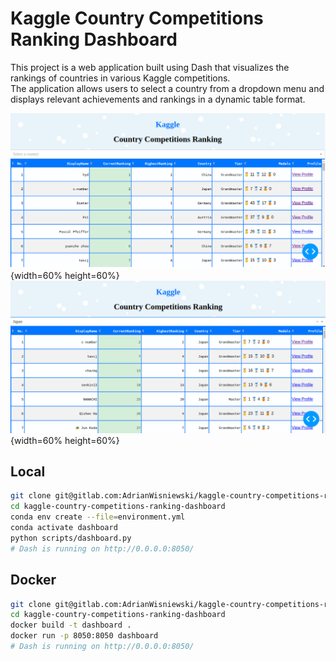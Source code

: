 # Kaggle Country Competitions Ranking Dashboard

This project is a web application built using Dash that visualizes the rankings of countries in various Kaggle competitions. \
The application allows users to select a country from a dropdown menu and displays relevant achievements and rankings in a dynamic table format.

![](./gifs/0.png){width=60% height=60%}
![](./gifs/1.png){width=60% height=60%}

## Local

```bash
git clone git@gitlab.com:AdrianWisniewski/kaggle-country-competitions-ranking-dashboard.git
cd kaggle-country-competitions-ranking-dashboard
conda env create --file=environment.yml
conda activate dashboard
python scripts/dashboard.py
# Dash is running on http://0.0.0.0:8050/
```

## Docker

```bash
git clone git@gitlab.com:AdrianWisniewski/kaggle-country-competitions-ranking-dashboard.git
cd kaggle-country-competitions-ranking-dashboard
docker build -t dashboard .
docker run -p 8050:8050 dashboard
# Dash is running on http://0.0.0.0:8050/
```
